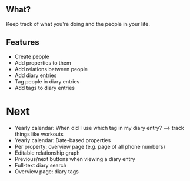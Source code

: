 ## What?

Keep track of what you're doing and the people in your life.


## Features

* Create people
* Add properties to them
* Add relations between people
* Add diary entries
* Tag people in diary entries
* Add tags to diary entries

# Next

* Yearly calendar: When did I use which tag in my diary entry? --> track things like workouts
* Yearly calendar: Date-based properties
* Per property: overview page (e.g. page of all phone numbers)
* Editable relationship graph
* Previous/next buttons when viewing a diary entry
* Full-text diary search
* Overview page: diary tags
